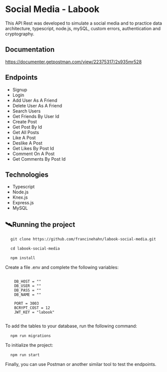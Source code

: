 # Social Media - Labook
This API Rest was developed to simulate a social media and to practice data architecture, typescript, node.js, mySQL, custom errors, authentication and cryptography.

## Documentation
https://documenter.getpostman.com/view/22375317/2s935mr528

## Endpoints
- Signup
- Login
- Add User As A Friend
- Delete User As A Friend
- Search Users
- Get Friends By User Id
- Create Post
- Get Post By Id
- Get All Posts
- Like A Post
- Deslike A Post
- Get Likes By Post Id
- Comment On A Post
- Get Comments By Post Id

## Technologies
- Typescript
- Node.js
- Knex.js
- Express.js
- MySQL

## 🛰Running the project
<pre>
  <code>git clone https://github.com/francinehahn/labook-social-media.git</code>
</pre>

<pre>
  <code>cd labook-social-media</code>
</pre>

<pre>
  <code>npm install</code>
</pre>

Create a file .env and complete the following variables:
<pre>
  <code>
    DB_HOST = ""
    DB_USER = ""
    DB_PASS = ""
    DB_NAME = ""

    PORT = 3003
    BCRYPT_COST = 12
    JWT_KEY = "labook"
  </code>
</pre>

To add the tables to your database, run the following command:
<pre>
  <code>npm run migrations</code>
</pre>

To initialize the project:
<pre>
  <code>npm run start</code>
</pre>

Finally, you can use Postman or another similar tool to test the endpoints.
